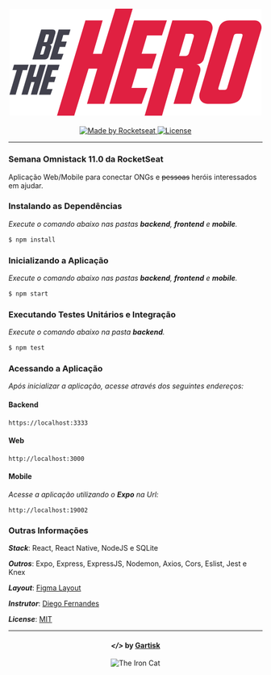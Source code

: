 <h4 align="center">
  <a href="/">
    <img alt="" title="" src="./images/logo.svg">
  </a>
</h4>
<p align="center">
  <a href="https://rocketseat.com.br">
    <img alt="Made by Rocketseat" src="https://img.shields.io/badge/made%20by-Rocketseat-purple">
  </a>
  <a href="LICENSE">
    <img alt="License" src="https://img.shields.io/badge/license-MIT-purple">
  </a>
</p>

---

### Semana Omnistack 11.0 da RocketSeat
Aplicação Web/Mobile para conectar ONGs e ~~pessoas~~ heróis interessados em ajudar.

### Instalando as Dependências
*Execute o comando abaixo nas pastas **backend**, **frontend** e **mobile**.*
```bash
$ npm install 
```

### Inicializando a Aplicação 
*Execute o comando abaixo nas pastas **backend**, **frontend** e **mobile**.*
```bash
$ npm start
```

### Executando Testes Unitários e Integração
*Execute o comando abaixo na pasta **backend**.*
```bash
$ npm test
```

### Acessando a Aplicação
*Após inicializar a aplicação, acesse através dos seguintes endereços:*

#### Backend

    https://localhost:3333

#### Web
    http://localhost:3000

#### Mobile
*Acesse a aplicação utilizando o **Expo** na Url:*

    http://localhost:19002
   

### Outras Informações

***Stack***: React, React Native, NodeJS e SQLite

***Outros***: Expo, Express, ExpressJS, Nodemon, Axios, Cors, Eslist, Jest e Knex

***Layout***: 
[Figma Layout](https://www.figma.com/file/2C2yvw7jsCOGmaNUDftX9n/Be-The-Hero---OmniStack-11?node-id=0%3A1)

***Instrutor***: [Diego Fernandes](https://github.com/diego3g)

***License***: [MIT](LICENSE)

---

<h4 align="center">
<em>&lt;/&gt;</em> by <a href="https://github.com/gartisk" target="_blank">Gartisk</a>
</h4>
<p align="center">
<img src="https://octodex.github.com/images/ironcat.jpg" alt="The Iron Cat" width="120">
</p>
